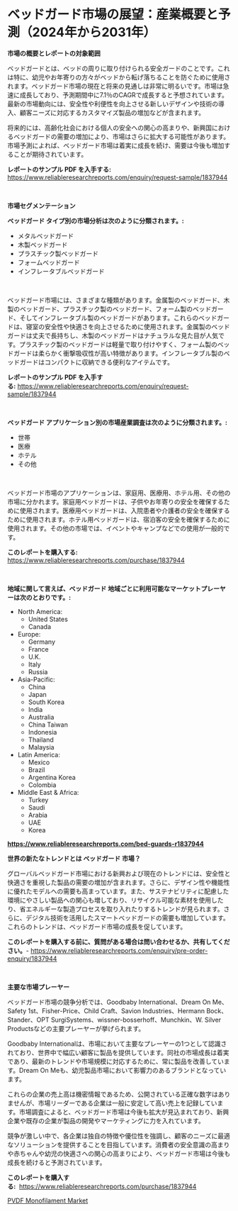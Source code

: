 <p><h1>ベッドガード市場の展望：産業概要と予測（2024年から2031年）</h1></p><p><strong>市場の概要とレポートの対象範囲</strong></p>
<p><p>ベッドガードとは、ベッドの周りに取り付けられる安全ガードのことです。これは特に、幼児やお年寄りの方々がベッドから転げ落ちることを防ぐために使用されます。ベッドガード市場の現在と将来の見通しは非常に明るいです。市場は急速に成長しており、予測期間中に7.1％のCAGRで成長すると予想されています。最新の市場動向には、安全性や利便性を向上させる新しいデザインや技術の導入、顧客ニーズに対応するカスタマイズ製品の増加などが含まれます。</p><p>将来的には、高齢化社会における個人の安全への関心の高まりや、新興国におけるベッドガードの需要の増加により、市場はさらに拡大する可能性があります。市場予測によれば、ベッドガード市場は着実に成長を続け、需要は今後も増加することが期待されています。</p></p>
<p><strong>レポートのサンプル PDF を入手する:</strong> <a href="https://www.reliableresearchreports.com/enquiry/request-sample/1837944">https://www.reliableresearchreports.com/enquiry/request-sample/1837944</a></p>
<p>&nbsp;</p>
<p><strong>市場セグメンテーション</strong></p>
<p><strong>ベッドガード タイプ別の市場分析は次のように分類されます。:</strong></p>
<p><ul><li>メタルベッドガード</li><li>木製ベッドガード</li><li>プラスチック製ベッドガード</li><li>フォームベッドガード</li><li>インフレータブルベッドガード</li></ul></p>
<p>&nbsp;</p>
<p><p>ベッドガード市場には、さまざまな種類があります。金属製のベッドガード、木製のベッドガード、プラスチック製のベッドガード、フォーム製のベッドガード、そしてインフレータブル製のベッドガードがあります。これらのベッドガードは、寝室の安全性や快適さを向上させるために使用されます。金属製のベッドガードは丈夫で長持ちし、木製のベッドガードはナチュラルな見た目が人気です。プラスチック製のベッドガードは軽量で取り付けやすく、フォーム製のベッドガードは柔らかく衝撃吸収性が高い特徴があります。インフレータブル製のベッドガードはコンパクトに収納できる便利なアイテムです。</p></p>
<p><strong>レポートのサンプル PDF を入手する:</strong>&nbsp;<a href="https://www.reliableresearchreports.com/enquiry/request-sample/1837944">https://www.reliableresearchreports.com/enquiry/request-sample/1837944</a></p>
<p>&nbsp;</p>
<p><strong> ベッドガード アプリケーション別の市場産業調査は次のように分類されます。:</strong></p>
<p><ul><li>世帯</li><li>医療</li><li>ホテル</li><li>その他</li></ul></p>
<p>&nbsp;</p>
<p><p>ベッドガード市場のアプリケーションは、家庭用、医療用、ホテル用、その他の市場に分かれます。家庭用ベッドガードは、子供やお年寄りの安全を確保するために使用されます。医療用ベッドガードは、入院患者や介護者の安全を確保するために使用されます。ホテル用ベッドガードは、宿泊客の安全を確保するために使用されます。その他の市場では、イベントやキャンプなどでの使用が一般的です。</p></p>
<p><strong>このレポートを購入する:</strong>&nbsp; <a href="https://www.reliableresearchreports.com/purchase/1837944">https://www.reliableresearchreports.com/purchase/1837944</a></p>
<p>&nbsp;</p>
<p><strong>地域に関して言えば、ベッドガード 地域ごとに利用可能なマーケットプレーヤーは次のとおりです。:</strong></p>
<p><ul>
    <li>
        North America:
        <ul>
            <li>United States</li>
            <li>Canada</li>
        </ul>
    </li>
    <li>
        Europe:
        <ul>
            <li>Germany</li>
            <li>France</li>
            <li>U.K.</li>
            <li>Italy</li>
            <li>Russia</li>
        </ul>
    </li>
    <li>
        Asia-Pacific:
        <ul>
            <li>China</li>
            <li>Japan</li>
            <li>South Korea</li>
            <li>India</li>
            <li>Australia</li>
            <li>China Taiwan</li>
            <li>Indonesia</li>
            <li>Thailand</li>
            <li>Malaysia</li>
        </ul>
    </li>
    <li>
        Latin America:
        <ul>
            <li>Mexico</li>
            <li>Brazil</li>
            <li>Argentina Korea</li>
            <li>Colombia</li>
        </ul>
    </li>
    <li>
        Middle East & Africa:
        <ul>
            <li>Turkey</li>
            <li>Saudi</li>
            <li>Arabia</li>
            <li>UAE</li>
            <li>Korea</li>
        </ul>
    </li>
    </ul></p>
<p><strong><a href="https://www.reliableresearchreports.com/bed-guards-r1837944">https://www.reliableresearchreports.com/bed-guards-r1837944</a></strong>&nbsp;</p>
<p><strong>世界の新たなトレンドとは ベッドガード 市場？</strong></p>
<p><p>グローバルベッドガード市場における新興および現在のトレンドには、安全性と快適さを重視した製品の需要の増加が含まれます。さらに、デザイン性や機能性に優れたモデルへの需要も高まっています。また、サステナビリティに配慮した環境にやさしい製品への関心も増しており、リサイクル可能な素材を使用したり、省エネルギーな製造プロセスを取り入れたりするトレンドが見られます。さらに、デジタル技術を活用したスマートベッドガードの需要も増加しています。これらのトレンドは、ベッドガード市場の成長を促しています。</p></p>
<p><strong>このレポートを購入する前に、質問がある場合は問い合わせるか、共有してください。</strong>- <a href="https://www.reliableresearchreports.com/enquiry/pre-order-enquiry/1837944">https://www.reliableresearchreports.com/enquiry/pre-order-enquiry/1837944</a></p>
<p>&nbsp;</p>
<p><strong>主要な市場プレーヤー</strong></p>
<p><p>ベッドガード市場の競争分析では、Goodbaby International、Dream On Me、Safety 1st、Fisher-Price、Child Craft、Savion Industries、Hermann Bock、 Stander、OPT SurgiSystems、wissner-bosserhoff、Munchkin、W. Silver Productsなどの主要プレーヤーが挙げられます。</p><p>Goodbaby Internationalは、市場において主要なプレーヤーの1つとして認識されており、世界中で幅広い顧客に製品を提供しています。同社の市場成長は着実であり、最新のトレンドや市場規模に対応するために、常に製品を改善しています。Dream On Meも、幼児製品市場において影響力のあるブランドとなっています。</p><p>これらの企業の売上高は機密情報であるため、公開されている正確な数字はありませんが、市場リーダーである企業は一般に安定して高い売上を記録しています。市場調査によると、ベッドガード市場は今後も拡大が見込まれており、新興企業や既存の企業が製品の開発やマーケティングに力を入れています。</p><p>競争が激しい中で、各企業は独自の特徴や優位性を強調し、顧客のニーズに最適なソリューションを提供することを目指しています。消費者の安全意識の高まりや赤ちゃんや幼児の快適さへの関心の高まりにより、ベッドガード市場は今後も成長を続けると予測されています。</p></p>
<p><strong>このレポートを購入する:</strong>&nbsp;&nbsp;<a href="https://www.reliableresearchreports.com/purchase/1837944">https://www.reliableresearchreports.com/purchase/1837944</a></p>
<p><p><a href="https://summer-dogwood-3e9.notion.site/PVDF-Monofilament-Market-Size-Evaluating-its-Market-Trends-Growth-and-Projections-2024-2031-6c732f128a284ac98f1264f9db5a18b7">PVDF Monofilament Market</a></p></p>